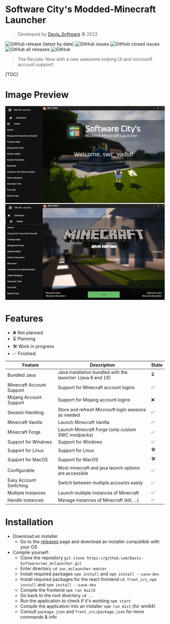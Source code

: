 # Software City's Modded-Minecraft Launcher

> Developed by [Davis_Software](https://github.com/Davis-Software) &copy; 2022

![GitHub release (latest by date)](https://img.shields.io/github/v/release/Davis-Software/swc_mclauncher?style=for-the-badge)
![GitHub issues](https://img.shields.io/github/issues-raw/Davis-Software/swc_mclauncher?style=for-the-badge)
![GitHub closed issues](https://img.shields.io/github/issues-closed/Davis-Software/swc_mclauncher?style=for-the-badge)
![GitHub all releases](https://img.shields.io/github/downloads/Davis-Software/swc_mclauncher/total?style=for-the-badge)
![GitHub](https://img.shields.io/github/license/Davis-Software/swc_mclauncher?style=for-the-badge)

> The Recode: Now with a new awesome looking UI and microsoft account support!

[TOC]

# Image Preview
![image](.github/img/img_0.png)
![image](.github/img/img_1.png)

# Features

* ❌ Not planned
* ⏳ Planning
* 🛠 Work in progress
* ✅ Finished

| Feature                   | Description                                                 | State |
|---------------------------|-------------------------------------------------------------|-------|
| Bundled Java              | Java installation bundled with the launcher (Java 8 and 16) | ⏳     |
| Minecraft Account Support | Support for Minecraft account logins                        | ✅     |
| Mojang Account Support    | Support for Mojang account logins                           | ❌     |
| Session Handling          | Store and refresh Microsoft login sessions as needed        | ✅     |
| Minecraft Vanilla         | Launch Minecraft Vanilla                                    | ✅     |
| Minecraft Forge           | Launch Minecraft Forge (only custom SWC modpacks)           | ✅     |
| Support for Windows       | Support for Windows                                         | ✅     |
| Support for Linux         | Support for Linux                                           | 🛠    |
| Support for MacOS         | Support for MacOS                                           | 🛠    |
| Configurable              | Most minecraft and java launch options are accessible       | ✅     |
| Easy Account Switching    | Switch between multiple accounts easily                     | ✅     |
| Multiple Instances        | Launch multiple instances of Minecraft                      | ✅     |
| Handle Instances          | Manage instances of Minecraft (kill, ...)                   | ✅     |

# Installation
* Download an installer
    * Go to the [releases](https://github.com/Davis-Software/swc_mclauncher/releases) page and download an installer compatible with your OS
* Compile yourself:
    * Clone the repository `git clone https://github.com/Davis-Software/swc_mclauncher.git`
    * Enter directory `cd swc_mclauncher-master`
    * Install required packages `npm install` and `npm install --save-dev`
    * Install required packages for the react frontend `cd front_src`, `npm install` and `npm install --save-dev`
    * Compile the frontend `npm run build`
    * Go back to the root directory `cd ..`
    * Run the application to check if it's working `npm start`
    * Compile the application into an installer `npm run dist` (for win64)
    * Consult `package.json` and `front_src/package.json` for more commands & info
